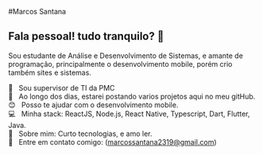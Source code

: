 
#Marcos Santana

## Fala pessoal! tudo tranquilo? 👋
Sou estudante de Análise e Desenvolvimento de Sistemas, e amante de programação,
principalmente o desenvolvimento mobile, porém crio também sites e sistemas.

 :rocket:  &nbsp; Sou supervisor de TI da PMC
 <br/> :purple_heart: &nbsp; Ao longo dos dias, estarei postando varios projetos aqui no meu gitHub.
 <br/> :blush: &nbsp; Posso te ajudar com o desenvolvimento mobile.
 <br/> :computer: &nbsp; Minha stack: ReactJS, Node.js, React Native, Typescript, Dart, Flutter, Java.
 <br/> 💬  &nbsp; Sobre mim: Curto tecnologias, e amo ler.
 <br/> :email: &nbsp; Entre em contato comigo: (marcossantana2319@gmail.com)
